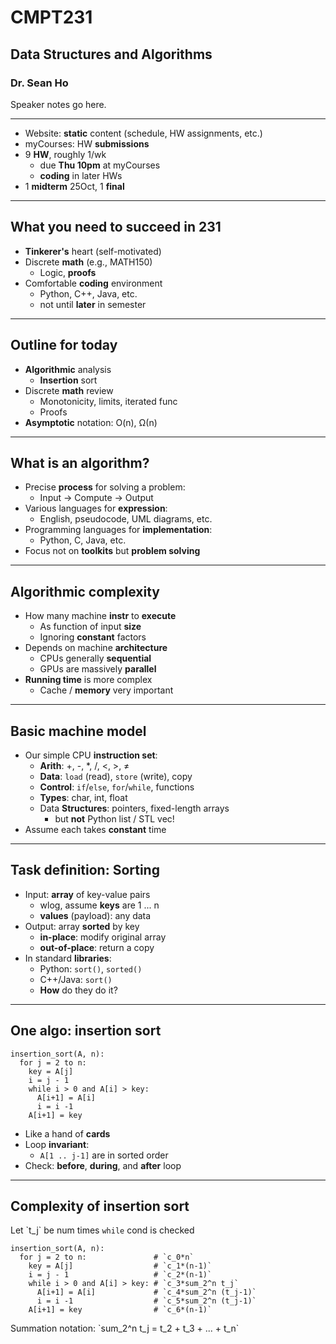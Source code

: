 # CMPT231
## Data Structures and Algorithms
### Dr. Sean Ho

>>>
Speaker notes go here.

---
<!-- .slide: data-background-iframe="https://cmpt231-16fa.github.io/" -->

>>>
+ Website: **static** content (schedule, HW assignments, etc.)
+ myCourses: HW **submissions**
+ 9 **HW**, roughly 1/wk
  + due **Thu 10pm** at myCourses
  + **coding** in later HWs
+ 1 **midterm** 25Oct, 1 **final**

---
## What you need to succeed in 231
+ **Tinkerer's** heart (self-motivated)
+ Discrete **math** (e.g., MATH150)
  + Logic, **proofs**
+ Comfortable **coding** environment
  + Python, C++, Java, etc.
  + not until **later** in semester

---
## Outline for today
+ **Algorithmic** analysis
  + **Insertion** sort
+ Discrete **math** review
  + Monotonicity, limits, iterated func
  + Proofs
+ **Asymptotic** notation: O(n), &Omega;(n)

---
## What is an algorithm?
+ Precise **process** for solving a problem:
  + Input &rarr; Compute &rarr; Output
+ Various languages for **expression**:
  + English, pseudocode, UML diagrams, etc.
+ Programming languages for **implementation**:
  + Python, C, Java, etc.
+ Focus not on **toolkits** but **problem solving**

---
## Algorithmic complexity
+ How many machine **instr** to **execute**
  + As function of input **size**
  + Ignoring **constant** factors
+ Depends on machine **architecture**
  + CPUs generally **sequential**
  + GPUs are massively **parallel**
+ **Running time** is more complex
  + Cache / **memory** very important

---
## Basic machine model
+ Our simple CPU **instruction set**:
  + **Arith**: +, -, \*, /, &lt;, &gt;, &ne;
  + **Data**: `load` (read), `store` (write), copy
  + **Control**: `if`/`else`, `for`/`while`, functions
  + **Types**: char, int, float
  + Data **Structures**: pointers, fixed-length arrays
    + but **not** Python list / STL vec!
+ Assume each takes **constant** time

---
## Task definition: Sorting
+ Input: **array** of key-value pairs
  + wlog, assume **keys** are 1 ... n
  + **values** (payload): any data
+ Output: array **sorted** by key
  + **in-place**: modify original array
  + **out-of-place**: return a copy
+ In standard **libraries**:
  + Python: `sort()`, `sorted()`
  + C++/Java: `sort()`
  + **How** do they do it?

---
## One algo: insertion sort
```
insertion_sort(A, n):
  for j = 2 to n:
    key = A[j]
    i = j - 1
    while i > 0 and A[i] > key:
      A[i+1] = A[i]
      i = i -1
    A[i+1] = key
```

+ Like a hand of **cards**
+ Loop **invariant**:
  + `A[1 .. j-1]` are in sorted order
+ Check: **before**, **during**, and **after** loop

---
## Complexity of insertion sort
Let \`t_j\` be num times `while` cond is checked

```
insertion_sort(A, n):
  for j = 2 to n:               # `c_0*n`
    key = A[j]                  # `c_1*(n-1)`
    i = j - 1                   # `c_2*(n-1)`
    while i > 0 and A[i] > key: # `c_3*sum_2^n t_j`
      A[i+1] = A[i]             # `c_4*sum_2^n (t_j-1)`
      i = i -1                  # `c_5*sum_2^n (t_j-1)`
    A[i+1] = key                # `c_6*(n-1)`
```

Summation notation: \`sum_2^n t_j = t_2 + t_3 + ... + t_n\`
